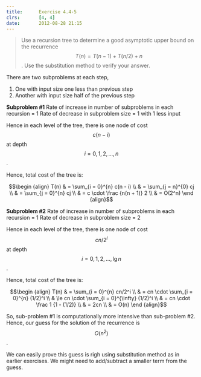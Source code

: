 ```yaml
---
title:      Exercise 4.4-5
clrs:       [4, 4]
date:       2012-08-28 21:15
---
```


>Use a recursion tree to determine a good asymptotic upper bound on the recurrence $$T(n) = T(n - 1) + T(n/2) + n$$. Use the substitution method to verify your answer.

There are two subproblems at each step,

1. One with input size one less than previous step
2. Another with input size half of the previous step

**Subproblem #1**
Rate of increase in number of subproblems in each recursion = 1
Rate of decrease in subproblem size = 1 with 1 less input

Hence in each level of the tree, there is one node of cost $$c(n - i)$$ at depth $$i = 0, 1, 2, \dots, n$$.

Hence, total cost of the tree is:

$$\begin {align}
T(n) & = \sum_{i = 0}^{n} c(n - i) \\
     & = \sum_{j = n}^{0} cj \\
     & = \sum_{j = 0}^{n} cj \\
     & = c \cdot \frac {n(n + 1)} 2 \\
     & = O(2^n)
\end {align}$$


**Subproblem #2**
Rate of increase in number of subproblems in each recursion = 1
Rate of decrease in subproblem size = 2

Hence in each level of the tree, there is one node of cost $$cn/2^i$$ at depth $$i = 0, 1, 2, \dots, \lg n$$.

Hence, total cost of the tree is:

$$\begin {align}
T(n) & = \sum_{i = 0}^{n} cn/2^i \\
     & = cn \cdot \sum_{i = 0}^{n} (1/2)^i \\
     & \le cn \cdot \sum_{i = 0}^{\infty} (1/2)^i \\
     & = cn \cdot \frac 1 {1 - (1/2)} \\
     & = 2cn \\
     & = O(n)
\end {align}$$

So, sub-problem #1 is computationally more intensive than sub-problem #2. Hence, our guess for the solution of the recurrence is $$O(n^2)$$.

We can easily prove this guess is righ using substitution method as in earlier exercises. We might need to add/subtract a smaller term from the guess.